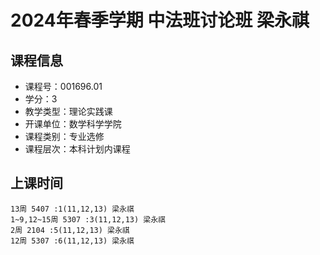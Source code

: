 # 2024年春季学期 中法班讨论班 梁永祺






## 课程信息

- 课程号：001696.01
- 学分：3
- 教学类型：理论实践课
- 开课单位：数学科学学院
- 课程类别：专业选修
- 课程层次：本科计划内课程

## 上课时间

```
13周 5407 :1(11,12,13) 梁永祺
1~9,12~15周 5307 :3(11,12,13) 梁永祺
2周 2104 :5(11,12,13) 梁永祺
12周 5307 :6(11,12,13) 梁永祺
```

